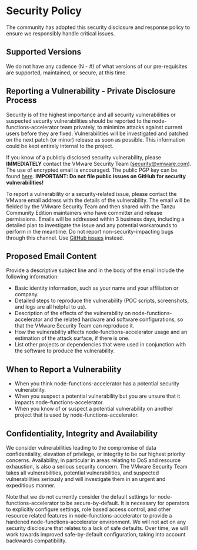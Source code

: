 # Security Policy

The community has adopted this security disclosure and response policy to ensure we responsibly handle critical issues.

## Supported Versions

We do not have any cadence (N - #) of what versions of our pre-requisites are supported, maintained, or secure, at this time.

## Reporting a Vulnerability - Private Disclosure Process

Security is of the highest importance and all security vulnerabilities or suspected security vulnerabilities should be reported to the node-functions-accelerator team privately, to minimize attacks against current users before they are fixed. Vulnerabilities will be investigated and patched on the next patch (or minor) release as soon as possible. This information could be kept entirely internal to the project.

If you know of a publicly disclosed security vulnerability, please **IMMEDIATELY** contact the VMware Security Team (security@vmware.com). The use of encrypted email is encouraged. The public PGP key can be found [here](https://kb.vmware.com/kb/1055). **IMPORTANT: Do not file public issues on GitHub for security vulnerabilities!**

To report a vulnerability or a security-related issue, please contact the VMware email address with the details of the vulnerability. The email will be fielded by the VMware Security Team and then shared with the Tanzu Community Edition maintainers who have committer and release permissions. Emails will be addressed within 3 business days, including a detailed plan to investigate the issue and any potential workarounds to perform in the meantime. Do not report non-security-impacting bugs through this channel. Use [GitHub issues](https://github.com/vmware-tanzu/application-accelerator-samples/issues) instead.

## Proposed Email Content

Provide a descriptive subject line and in the body of the email include the following information:

* Basic identity information, such as your name and your affiliation or company.
* Detailed steps to reproduce the vulnerability  (POC scripts, screenshots, and logs are all helpful to us).
* Description of the effects of the vulnerability on node-functions-accelerator and the related hardware and software configurations, so that the VMware Security Team can reproduce it.
* How the vulnerability affects node-functions-accelerator usage and an estimation of the attack surface, if there is one.
* List other projects or dependencies that were used in conjunction with the software to produce the vulnerability.

## When to Report a Vulnerability

* When you think node-functions-accelerator has a potential security vulnerability.
* When you suspect a potential vulnerability but you are unsure that it impacts node-functions-accelerator.
* When you know of or suspect a potential vulnerability on another project that is used by node-functions-accelerator.

## Confidentiality, Integrity and Availability

We consider vulnerabilities leading to the compromise of data confidentiality, elevation of privilege, or integrity to be our highest priority concerns. Availability, in particular in areas relating to DoS and resource exhaustion, is also a serious security concern. The VMware Security Team takes all vulnerabilities, potential vulnerabilities, and suspected vulnerabilities seriously and will investigate them in an urgent and expeditious manner.

Note that we do not currently consider the default settings for node-functions-accelerator to be secure-by-default. It is necessary for operators to explicitly configure settings, role based access control, and other resource related features in node-functions-accelerator to provide a hardened node-functions-accelerator environment. We will not act on any security disclosure that relates to a lack of safe defaults. Over time, we will work towards improved safe-by-default configuration, taking into account backwards compatibility.
